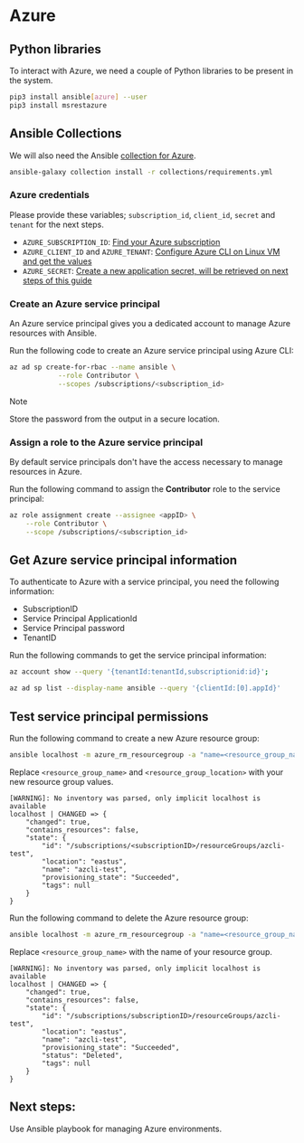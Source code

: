 # Azure

## Python libraries

To interact with Azure, we need a couple of Python libraries to be present in the system.

```bash
pip3 install ansible[azure] --user
pip3 install msrestazure
```

## Ansible Collections

We will also need the Ansible [collection for Azure](https://github.com/ansible-collections/azure#ansible-collection-for-azure).

```bash
ansible-galaxy collection install -r collections/requirements.yml
```

### Azure credentials
 
Please provide these variables; `subscription_id`, `client_id`, `secret` and `tenant` for the next steps.

- `AZURE_SUBSCRIPTION_ID`: [Find your Azure subscription](https://docs.microsoft.com/en-us/azure/media-services/latest/setup-azure-subscription-how-to?tabs=portal)
- `AZURE_CLIENT_ID` and `AZURE_TENANT`: [Configure Azure CLI on Linux VM and get the values](https://learn.microsoft.com/en-us/cli/azure/get-started-with-azure-cli?view=azure-cli-latest)
- `AZURE_SECRET`: [Create a new application secret, will be retrieved on next steps of this guide](https://docs.microsoft.com/en-us/azure/active-directory/develop/howto-create-service-principal-portal#option-2-create-a-new-application-secret)

### Create an Azure service principal

An Azure service principal gives you a dedicated account to manage Azure resources with Ansible.

Run the following code to create an Azure service principal using Azure CLI:

```bash
az ad sp create-for-rbac --name ansible \
            --role Contributor \
            --scopes /subscriptions/<subscription_id>
```

>[!NOTE]
>Store the password from the output in a secure location.


### Assign a role to the Azure service principal

By default service principals don't have the access necessary to manage resources in Azure.

Run the following command to assign the **Contributor** role to the service principal:

```bash
az role assignment create --assignee <appID> \
    --role Contributor \
    --scope /subscriptions/<subscription_id>
```

## Get Azure service principal information

To authenticate to Azure with a service principal, you need the following information:

* SubscriptionID
* Service Principal ApplicationId
* Service Principal password
* TenantID

Run the following commands to get the service principal information:

```bash
az account show --query '{tenantId:tenantId,subscriptionid:id}';

az ad sp list --display-name ansible --query '{clientId:[0].appId}'
```

## Test service principal permissions

Run the following command to create a new Azure resource group:

```bash
ansible localhost -m azure_rm_resourcegroup -a "name=<resource_group_name> location=<resource_group_location>"
```

Replace `<resource_group_name>` and `<resource_group_location>` with your new resource group values.

```Output
[WARNING]: No inventory was parsed, only implicit localhost is available
localhost | CHANGED => {
    "changed": true,
    "contains_resources": false,
    "state": {
        "id": "/subscriptions/<subscriptionID>/resourceGroups/azcli-test",
        "location": "eastus",
        "name": "azcli-test",
        "provisioning_state": "Succeeded",
        "tags": null
    }
}
```

Run the following command to delete the Azure resource group:

```bash
ansible localhost -m azure_rm_resourcegroup -a "name=<resource_group_name> state=absent force_delete_nonempty=yes"
```

Replace `<resource_group_name>` with the name of your resource group.

```Output
[WARNING]: No inventory was parsed, only implicit localhost is available
localhost | CHANGED => {
    "changed": true,
    "contains_resources": false,
    "state": {
        "id": "/subscriptions/subscriptionID>/resourceGroups/azcli-test",
        "location": "eastus",
        "name": "azcli-test",
        "provisioning_state": "Succeeded",
        "status": "Deleted",
        "tags": null
    }
}

```

## Next steps:

Use Ansible playbook for managing Azure environments.
